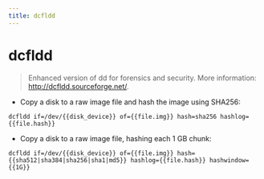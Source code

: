 ```yaml
---
title: dcfldd
---
```

# dcfldd

> Enhanced version of dd for forensics and security.
> More information: <http://dcfldd.sourceforge.net/>.

- Copy a disk to a raw image file and hash the image using SHA256:

`dcfldd if=/dev/{{disk_device}} of={{file.img}} hash=sha256 hashlog={{file.hash}}`

- Copy a disk to a raw image file, hashing each 1 GB chunk:

`dcfldd if=/dev/{{disk_device}} of={{file.img}} hash={{sha512|sha384|sha256|sha1|md5}} hashlog={{file.hash}} hashwindow={{1G}}`
